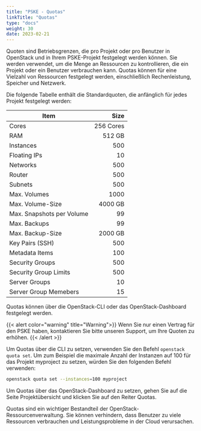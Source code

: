 ```yaml
---
title: "PSKE - Quotas"
linkTitle: "Quotas"
type: "docs"
weight: 30
date: 2023-02-21
---
```

Quoten sind Betriebsgrenzen, die pro Projekt oder pro Benutzer in OpenStack und in Ihrem PSKE-Projekt festgelegt werden können. Sie werden verwendet, um die Menge an Ressourcen zu kontrollieren, die ein Projekt oder ein Benutzer verbrauchen kann. Quotas können für eine Vielzahl von Ressourcen festgelegt werden, einschließlich Rechenleistung, Speicher und Netzwerk.

Die folgende Tabelle enthält die Standardquoten, die anfänglich für jedes Projekt festgelegt werden:

| Item                      |      Size |
|---------------------------|----------:|
| Cores                     | 256 Cores |
| RAM                       |    512 GB |
| Instances                 |       500 |
| Floating IPs              |        10 |
| Networks                  |       500 |
| Router                    |       500 |
| Subnets                   |       500 |
| Max. Volumes              |      1000 |
| Max. Volume-Size          |   4000 GB |
| Max. Snapshots per Volume |        99 |
| Max. Backups              |        99 |
| Max. Backup-Size          |   2000 GB |
| Key Pairs (SSH)           |       500 |
| Metadata Items            |       100 |
| Security Groups           |       500 |
| Security Group Limits     |       500 |
| Server Groups             |        10 |
| Server Group Memebers     |        15 |

Quotas können über die OpenStack-CLI oder das OpenStack-Dashboard festgelegt werden.

{{< alert color="warning" title="Warning">}} Wenn Sie nur einen Vertrag für den PSKE haben, kontaktieren Sie bitte unseren Support, um Ihre Quoten zu erhöhen. {{< /alert >}}

Um Quotas über die CLI zu setzen, verwenden Sie den Befehl `openstack quota set`. Um zum Beispiel die maximale Anzahl der Instanzen auf 100 für das Projekt myproject zu setzen, würden Sie den folgenden Befehl verwenden:

```bash
openstack quota set --instances=100 myproject
```

Um Quotas über das OpenStack-Dashboard zu setzen, gehen Sie auf die Seite Projektübersicht und klicken Sie auf den Reiter Quotas.

Quotas sind ein wichtiger Bestandteil der OpenStack-Ressourcenverwaltung. Sie können verhindern, dass Benutzer zu viele Ressourcen verbrauchen und Leistungsprobleme in der Cloud verursachen.
